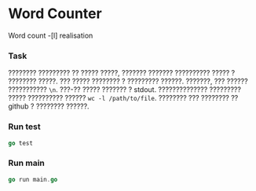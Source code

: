 # Word Counter
Word count -[l] realisation

### Task
???????? ????????? ?? ????? ?????, ??????? ??????? ?????????? ????? ? ???????? ?????.
??? ????? ???????? ? ????????? ??????.
???????, ??? ?????? ??????????? `\n`. ???-?? ????? ??????? ? stdout.
?????????????? ????????? ????? ?????????? ?????? `wc -l /path/to/file`.
???????? ??? ???????? ?? github ? ???????? ??????.

### Run test
```go
go test
```

### Run main
```go
go run main.go
```
